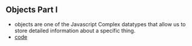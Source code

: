 ## Objects Part I 
- objects are one of the Javascript Complex datatypes that allow us to store detailed information about a specific thing.
- [ code ](./app.js)
